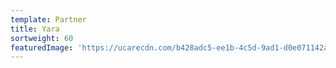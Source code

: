 ```yaml
---
template: Partner
title: Yara
sortweight: 60
featuredImage: 'https://ucarecdn.com/b428adc5-ee1b-4c5d-9ad1-d0e071142a68/'
---
```


